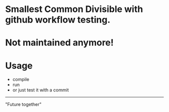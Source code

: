 # Smallest Common Divisible with github workflow testing.
# Not maintained anymore!

# Usage
- compile
- run
- or just test it with a commit
___
"Future together"
